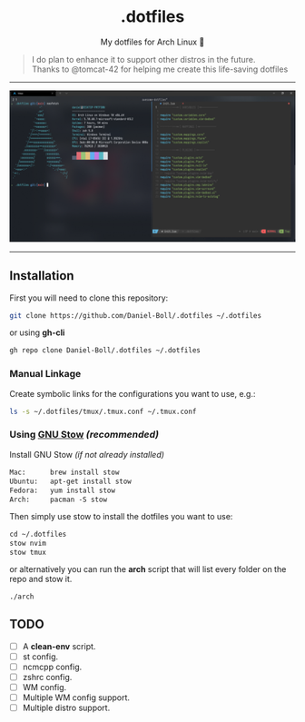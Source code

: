 # <h1 align="center">.dotfiles</h1>

<p align="center">
My dotfiles for Arch Linux 🐧
</p>

> I do plan to enhance it to support other distros in the future.<br>
> Thanks to @tomcat-42 for helping me create this life-saving dotfiles

---

<p align="center">
<img src="https://github.com/Daniel-Boll/.dotfiles/blob/main/.images/screenshot.png" width=800>
</p>

---

## Installation

First you will need to clone this repository:

```bash
git clone https://github.com/Daniel-Boll/.dotfiles ~/.dotfiles
```

or using **gh-cli**

```bash
gh repo clone Daniel-Boll/.dotfiles ~/.dotfiles
```

### Manual Linkage

Create symbolic links for the configurations you want to use, e.g.:

```bash
ls -s ~/.dotfiles/tmux/.tmux.conf ~/.tmux.conf
```

### Using [GNU Stow](https://www.gnu.org/software/stow/) _(recommended)_
Install GNU Stow _(if not already installed)_

    Mac:      brew install stow
    Ubuntu:   apt-get install stow
    Fedora:   yum install stow
    Arch:     pacman -S stow

Then simply use stow to install the dotfiles you want to use:
```
cd ~/.dotfiles
stow nvim
stow tmux
```

or alternatively you can run the **arch** script that will list every folder on the repo and stow it.

```
./arch
```

## TODO

- [ ] A **clean-env** script.
- [ ] st config.
- [ ] ncmcpp config.
- [ ] zshrc config.
- [ ] WM config.
- [ ] Multiple WM config support.
- [ ] Multiple distro support.
